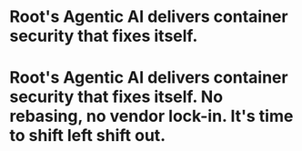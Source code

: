 # Root's Agentic AI delivers container security that fixes itself. 
# Root's Agentic AI delivers container security that fixes itself. No rebasing, no vendor lock-in. It's time to shift left shift out.
